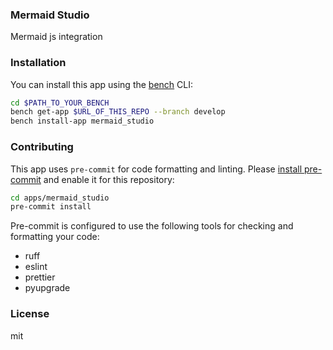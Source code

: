 ### Mermaid Studio

Mermaid js integration

### Installation

You can install this app using the [bench](https://github.com/frappe/bench) CLI:

```bash
cd $PATH_TO_YOUR_BENCH
bench get-app $URL_OF_THIS_REPO --branch develop
bench install-app mermaid_studio
```

### Contributing

This app uses `pre-commit` for code formatting and linting. Please [install pre-commit](https://pre-commit.com/#installation) and enable it for this repository:

```bash
cd apps/mermaid_studio
pre-commit install
```

Pre-commit is configured to use the following tools for checking and formatting your code:

- ruff
- eslint
- prettier
- pyupgrade

### License

mit
